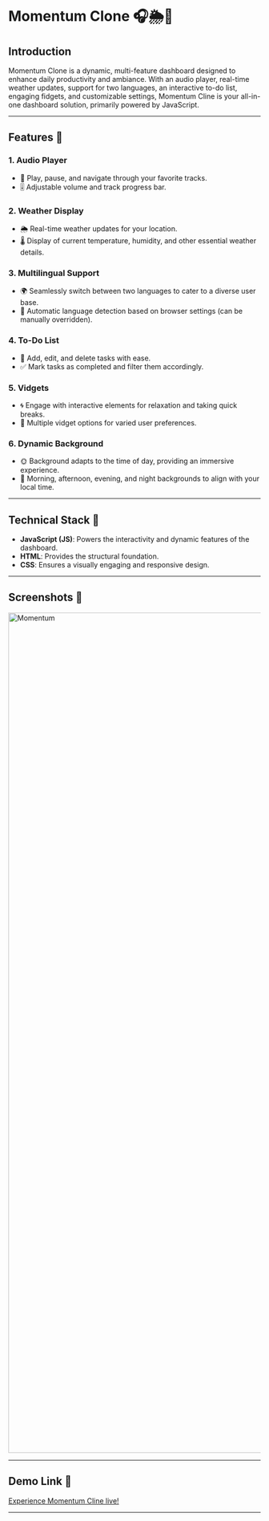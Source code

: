# Momentum Clone 🎧🌦️📝

## Introduction
Momentum Clone is a dynamic, multi-feature dashboard designed to enhance daily productivity and ambiance. With an audio player, real-time weather updates, support for two languages, an interactive to-do list, engaging fidgets, and customizable settings, Momentum Cline is your all-in-one dashboard solution, primarily powered by JavaScript.

---

## Features 🌟

### 1. Audio Player
- 🎵 Play, pause, and navigate through your favorite tracks.
- 🎚️ Adjustable volume and track progress bar.

### 2. Weather Display
- 🌦️ Real-time weather updates for your location.
- 🌡️ Display of current temperature, humidity, and other essential weather details.

### 3. Multilingual Support
- 🌍 Seamlessly switch between two languages to cater to a diverse user base.
- 🔄 Automatic language detection based on browser settings (can be manually overridden).

### 4. To-Do List
- 📝 Add, edit, and delete tasks with ease.
- ✅ Mark tasks as completed and filter them accordingly.

### 5. Vidgets
- 🌀 Engage with interactive elements for relaxation and taking quick breaks.
- 🔵 Multiple vidget options for varied user preferences.

### 6. Dynamic Background
- 🌞 Background adapts to the time of day, providing an immersive experience.
- 🌌 Morning, afternoon, evening, and night backgrounds to align with your local time.

---

## Technical Stack 💼

- **JavaScript (JS)**: Powers the interactivity and dynamic features of the dashboard.
- **HTML**: Provides the structural foundation.
- **CSS**: Ensures a visually engaging and responsive design.

---


## Screenshots 📸
<img width="1675" alt="Momentum" src="https://github.com/Tanyaa-a/Momentum-clone/assets/120506794/863729b5-9370-486a-927d-a52d697abea5">




---

## Demo Link 🔗
[Experience Momentum Cline live!](your-demo-link-here)

---
